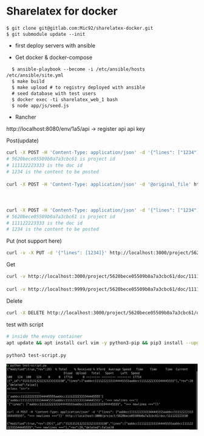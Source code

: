 # Sharelatex for docker

```
$ git clone git@gitlab.com:Mic92/sharelatex-docker.git
$ git submodule update --init
```

- first deploy servers with ansible

- Get docker & docker-compose

```
  $ ansible-playbook --become -i /etc/ansible/hosts /etc/ansible/site.yml
  $ make build
  $ make upload # to registry deployed with ansible
  # seed database with test users
  $ docker exec -ti sharelatex_web_1 bash
  $ node app/js/seed.js
```

- Rancher

http://localhost:8080/env/1a5/api -> register api api key



Post(update)

```bash
curl -X POST -H 'Content-Type: application/json' -d '{"lines": ["1234"]}' http://localhost:3000/project/5620bece05509b0a7a3cbc61/doc/111122223330
# 5620bece05509b0a7a3cbc61 is project id
# 111122223333 is the doc id
# 1234 is the content to be posted

curl -X POST -H 'Content-Type: application/json' -d '@original_file' http://localhost:3000/project/5620bece05509b0a7a3cbc61/doc/111122223330



curl -X POST -H 'Content-Type: application/json' -d '{"lines": ["1234"]}' http://localhost:9999/project/5620bece05509b0a7a3cbc61/doc/111122223330
# 5620bece05509b0a7a3cbc61 is project id
# 111122223333 is the doc id
# 1234 is the content to be posted
```

Put (not support here)

```bash
curl -v -X PUT -d '{"lines": [1234]}' http://localhost:3000/project/5620bece05509b0a7a3cbc61/doc/111122223330
```

Get

```bash
curl -v http://localhost:3000/project/5620bece05509b0a7a3cbc61/doc/111122223330

curl -v http://localhost:9999/project/5620bece05509b0a7a3cbc61/doc/111122223330
```

Delete

```bash
curl -X DELETE http://localhost:3000/project/5620bece05509b0a7a3cbc61/doc/111122223330
```

test with script

```bash
# inside the envoy container
apt update && apt install curl vim -y python3-pip && pip3 install --upgrade requests

python3 test-script.py
```

![Screen Shot 2020-04-26 at 18.38.30](img/Screen%20Shot%202020-04-26%20at%2018.38.30.png)